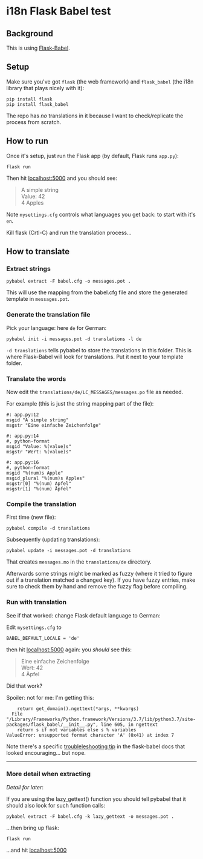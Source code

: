 # i18n Flask Babel test

## Background

This is using [Flask-Babel](https://flask-babel.tkte.ch).


## Setup

Make sure you've got `flask` (the web framework) and `flask_babel` (the i18n
library that plays nicely with it):

    pip install flask
    pip install flask_babel

The repo has _no_ translations in it because I want to check/replicate the
process from scratch.

## How to run

Once it's setup, just run the Flask app (by default, Flask runs `app.py`):

    flask run

Then hit [localhost:5000](http://localhost:5000) and you should see:

> A simple string<br>
> Value: 42<br>
> 4 Apples

Note `mysettings.cfg` controls what languages you get back: to start with it's
`en`.

Kill flask (Crtl-C) and run the translation process...

## How to translate

### Extract strings

    pybabel extract -F babel.cfg -o messages.pot .

This will use the mapping from the babel.cfg file and store the generated
template in `messages.pot`.


### Generate the translation file

Pick your language: here `de` for German:

    pybabel init -i messages.pot -d translations -l de

`-d translations` tells pybabel to store the translations in this folder. This
is where Flask-Babel will look for translations. Put it next to your template
folder.

### Translate the words

Now edit the `translations/de/LC_MESSAGES/messages.po` file as needed.

For example (this is just the string mapping part of the file):

```
#: app.py:12
msgid "A simple string"
msgstr "Eine einfache Zeichenfolge"

#: app.py:14
#, python-format
msgid "Value: %(value)s"
msgstr "Wert: %(value)s"

#: app.py:16
#, python-format
msgid "%(num)s Apple"
msgid_plural "%(num)s Apples"
msgstr[0] "%(num) Apfel"
msgstr[1] "%(num) Äpfel"
```

### Compile the translation

First time (new file):

    pybabel compile -d translations

Subsequently (updating translations):

    pybabel update -i messages.pot -d translations

That creates `messages.mo` in the `translations/de` directory.

Afterwards some strings might be marked as fuzzy (where it tried to figure out
if a translation matched a changed key). If you have fuzzy entries, make sure to
check them by hand and remove the fuzzy flag before compiling.


### Run with translation

See if that worked: change Flask default language to German:

Edit `mysettings.cfg` to 

    BABEL_DEFAULT_LOCALE = 'de'

then hit [localhost:5000](http://localhost:5000) again: you _should_ see this:

> Eine einfache Zeichenfolge<br>
> Wert: 42<br>
> 4 Äpfel

Did that work?

Spoiler: not for me: I'm getting this:

```
    return get_domain().ngettext(*args, **kwargs)
  File "/Library/Frameworks/Python.framework/Versions/3.7/lib/python3.7/site-packages/flask_babel/__init__.py", line 605, in ngettext
    return s if not variables else s % variables
ValueError: unsupported format character 'A' (0x41) at index 7
```

Note there's a specific
[troubleleshooting tip](https://flask-babel.tkte.ch/#troubleshooting) in the
flask-babel docs  that looked encouraging... but nope.


---

### More detail when extracting

_Detail for later_:

If you are using the lazy_gettext() function you should tell pybabel that it
should also look for such function calls:

    pybabel extract -F babel.cfg -k lazy_gettext -o messages.pot .

...then bring up flask:

    flask run

...and hit [localhost:5000](http://localhost:5000)